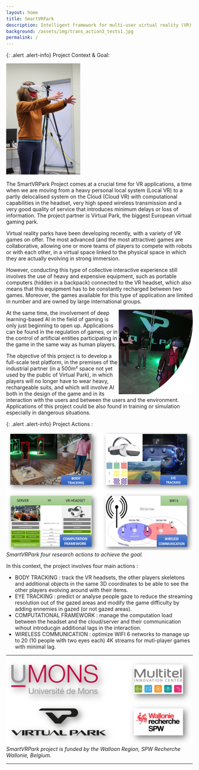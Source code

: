 ```yaml
---
layout: home
title: SmartVRPark 
description: Intelligent framework for multi-user virtual reality (VR) applications
background: /assets/img/trans_action3_tests1.jpg
permalink: /
---
```





{: .alert .alert-info}
Project Context & Goal:

<img align="float:left" width="200" src="https://raw.githubusercontent.com/numediart/SmartVRPark/main/assets/img/smartvr_virg_arms.jpg">

The SmartVRPark Project comes at a crucial time for VR applications, a time when we are moving from a heavy personal local system (Local VR) to a partly delocalised system on the Cloud (Cloud VR) with computational capabilities in the headset, very high speed wireless transmission and a very good quality of service that introduces minimum delays or loss of information.
The project partner is Virtual Park, the biggest European virtual gaming park.

Virtual reality parks have been developing recently, with a variety of VR games on offer. The most advanced (and the most attractive) games are collaborative, allowing one or more teams of players to compete with robots or with each other, in a virtual space linked to the physical space in which they are actually evolving in strong immersion.   

However, conducting this type of collective interactive experience still involves the use of heavy and expensive equipment, such as portable computers (hidden in a backpack) connected to the VR headset, which also means that this equipment has to be constantly recharged between two games. Moreover, the games available for this type of application are limited in number and are owned by large international groups.

<img align="right" width="200" src="https://raw.githubusercontent.com/numediart/SmartVRPark/main/assets/img/smartvr_vp.jpg">

At the same time, the involvement of deep learning-based AI in the field of gaming is only just beginning to open up. Applications can be found in the regulation of games, or in the control of artificial entities participating in the game in the same way as human players.

The objective of this project is to develop a full-scale test platform, in the premises of the industrial partner (in a 500m² space not yet used by the public of Virtual Park), in which players will no longer have to wear heavy, rechargeable suits, and which will involve AI both in the design of the game and in its interaction with the users and between the users and the environment.
Applications of this project could be also found in training or simulation especially in dangerous situations. 

{: .alert .alert-info}
Project Actions :

![Project partners](https://raw.githubusercontent.com/numediart/SmartVRPark/main/assets/img/smartvr_actions.jpg)
_SmartVRPark four research actions to achieve the goal._

In this context, the project involves four main actions : 
* BODY TRACKING : track the VR headsets, the other players skeletons and additional objects in the same 3D coordinates to be able to see the other players evolving around with their items.  
* EYE TRACKING : predict or analyse people gaze to reduce the streaming resolution out of the gazed areas and modify the game difficulty by adding ennemies in gazed (or not gazed areas). 
* COMPUTATIONAL FRAMEWORK : manage the computation load between the headset and the cloud/server and their communication wihout introducgin additional lags in the interaction. 
* WIRELESS COMMUNICATION : optimize WIFI 6 networks to manage up to 20 (10 people with two eyes each) 4K streams for muti-player games with minimal lag. 

---

![Project partners](https://raw.githubusercontent.com/numediart/SmartVRPark/main/assets/img/smartvr_partners.jpg)
_SmartVRPark project is funded by the Walloon Region, SPW Recherche Wallonie, Belgium._

---

